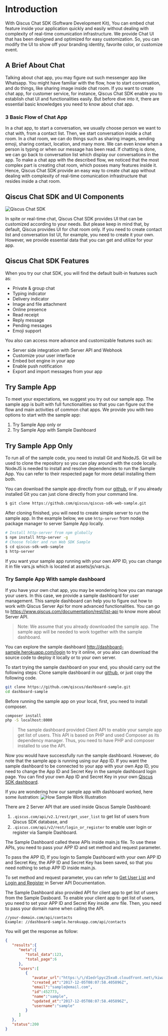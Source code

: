 
# Introduction

With Qiscus Chat SDK (Software Development Kit), You can embed chat feature
inside your application quickly and easily without dealing with complexity
of real-time comunication infrastructure. We provide Chat UI that has been
designed and optimized for easy customization. So, you can modify the UI to
show off your branding identity, favorite color, or customize event.

## A Brief About Chat

Talking about chat app, you may figure out such messenger app like Whatsapp. You
might have familiar with the flow, how to start conversation, and do things,
like sharing image inside chat room. If you want to create chat app, for
customer service, for instance, Qiscus Chat SDK enable you to establish chat UI
and functionalities easily. But before dive into it, there are essential basic
knowledges you need to know about chat app.

### 3 Basic Flow of Chat App

In a chat app, to start a conversation, we usually choose person we want to
chat with, from a contact list. Then, we start conversation inside a chat room.
In a chat room, we can do things such as sharing images, sending emoji, sharing
contact, location, and many more. We can even know when a person is typing
or when our message has been read. If chatting is done, we can go back to
conversation list which display our conversations in the app. To make a chat
app with the described flow, we noticed that the most complex part is creating
chat room, which posses many features inside it. Hence, Qiscus Chat SDK provide
an easy way to create chat app without dealing with complexity of real-time
comunication infrastructure that resides inside a chat room.

## Qiscus Chat SDK and UI Components

![Qiscus Chat SDK](https://cdn.rawgit.com/qiscus/qiscus-sdk-web/feature/docs/docs/images/intro01.png "Qiscus Chat SDK")

In spite or real-time chat, Qiscus Chat SDK provides UI that can be customized
according to your needs. But please keep in mind that, by default, Qiscus
provides UI for chat room only. If you need to create contact list and
conversation list UI, for example, you need to create it your own. However,
we provide essential data that you can get and utilize for your app.

## Qiscus Chat SDK Features

When you try our chat SDK, you will find the default built-in features such as:
- Private & group chat
- Typing indicator
- Delivery indicator
- Image and file attachment
- Online presence
- Read receipt
- Reply message
- Pending messages
- Emoji support

You also can access more advance and customizable features such as:
- Server side integration with Server API and Webhook
- Customize your user interface
- Embed bot engine in your app
- Enable push notification
- Export and import messages from your app

## Try Sample App

To meet your expectations, we suggest you try out our sample app. The sample app is built with full functionalities so that you can figure out the flow and main activities of common chat apps.  We provide you with two options to start with the sample app: 
1. Try Sample App only or
2. Try Sample App with Sample Dashboard

## Try Sample App Only

To run all of the sample code, you need to install Git and NodeJS. Git will
be used to clone the repository so you can play around with the code locally.
NodeJS is needed to install and resolve dependencies to run the Sample App.
You can refer to their respected page for more detail installing them both.

You can download the sample app directly from our [github](https://github.com/qiscus/qiscus-sdk-web-sample),
or if you already installed Git you can just clone directly from your command
line.
```bash
$ git clone https://github.com/qiscus/qiscus-sdk-web-sample.git
```

After cloning finished, you will need to create simple server to run the sample
app. In the example below, we use `http-server` from nodejs package manager
to server Sample App locally.
```bash
# Install http-server from npm globally
$ npm install http-server -g
# Choose folder and run Web SDK Sample
$ cd qiscus-sdk-web-sample
$ http-server
```
If you want your sample app running with your own APP ID, you can change it in file vars.js which is located at assets/js/vars.js.

### Try Sample App With sample dashboard

If you have your own chat app, you may be wondering how you can manage your users. In this case, we provide a sample dashboard for user management. This sample dashboard can help you to figure out how to work with Qiscus Server Api for more advanced functionalities. You can go to https://www.qiscus.com/documentation/rest/list-api to know more about Server API.

> Note: We assume that you already downloaded the sample app. The sample app
> will be needed to work together with the sample dashboard.

You can explore the sample dashboard http://dashboard-sample.herokuapp.com/login to try it online, or you also can download the source code to deploy it locally or to your own server.


To start trying the sample dashboard on your end, you should carry out the following steps:
Clone sample dashboard in our [github](https://github.com/qiscus/dashboard-sample), or just copy the following code.
```bash
git clone https://github.com/qiscus/dashboard-sample.git
cd dashboard-sample
```

Before running the sample app on your local, first, you need to install
composer.
```bash
composer install
php -S localhost:8000
```
> The sample dashboard provided Client API to enable your sample app get list of users. This API is based on PHP and used Composer as its dependency manager. Thus, you need to have PHP and composer installed to use the API.

Now you would have successfully run the sample dashboard. However, do note that the sample app is running using our App ID. If you want the sample dashboard to be connected to your app with your own App ID, you need to change the App ID and Secret Key in the sample dashboard login page. You can find your own App ID and Secret Key in your own [Qiscus SDK dashboard](https://www.qiscus.com/dashboard).

If you are wondering how our sample app with dashboard worked, here some
ilustration:
![How Sample Work Illustration](https://cdn.rawgit.com/qiscus/qiscus-sdk-web/feature/docs/docs/images/1511248325-How+sample+work.png "How Sample Work Illustration")

There are 2 Server API that are used inside Qiscus Sample Dashboard:

1. ```.qiscus.com/api/v2.1/rest/get_user_list``` to get list of users from Qiscus SDK database, and
2. ```.qiscus.com/api/v2/rest/login_or_register``` to enable user login or register via Sample Dashboard.

The Sample Dashboard called these APIs inside main.js file. To use these APIs, you need to pass your APP ID and  set method and request parameter.

To pass the APP ID, If you login to Sample Dashboard with your own APP ID and Secret Key, the APP ID and Secret Key has been saved, so that you need nothing to setup APP ID inside main.js.  

To set method and request parameter, you can refer to [Get User List](https://www.qiscus.com/documentation/rest/list-api#get-user-list) and [Login and Register](https://www.qiscus.com/documentation/rest/list-api#login-or-register) in Server API Documentation.

The Sample Dashboard also provided API for client app to get list of users from the Sample Dasboard. 
To enable your client app to get list of users, you need to set your APP ID and Secret Key inside .env file. Then, you need to pass your domain name when calling the API.
```
//your-domain.com/api/contacts
Example: //dashboard-sample.herokuapp.com/api/contacts
```
You will get the response as follow:
```JSON
{
   "results":{
      "meta":{
         "total_data":123,
         "total_page":6
      },
      "users":[
         {
            "avatar_url":"https:\/\/d1edrlpyc25xu0.cloudfront.net\/kiwari-prod\/image\/upload\/75r6s_jOHa\/1507541871-avatar-mine.png",
            "created_at":"2017-12-05T08:07:58.405896Z",
            "email":"sample@email.com",
            "id":452773,
            "name":"sample",
            "updated_at":"2017-12-05T08:07:58.405896Z",
            "username":"sample"
         }
      ]
   },
   "status":200
}
```
